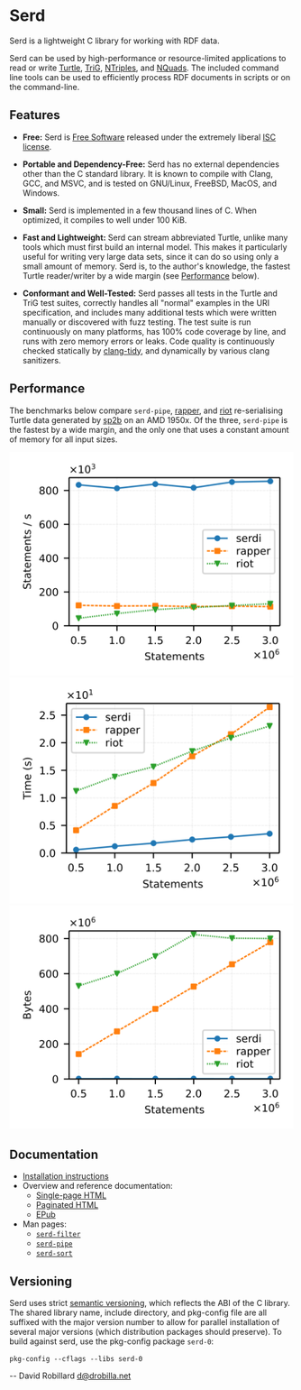 <!-- Copyright 2011-2022 David Robillard <d@drobilla.net> -->
<!-- SPDX-License-Identifier: ISC -->

Serd
====

Serd is a lightweight C library for working with RDF data.

Serd can be used by high-performance or resource-limited applications to read
or write [Turtle][], [TriG][], [NTriples][], and [NQuads][].  The included
command line tools can be used to efficiently process RDF documents in scripts
or on the command-line.

Features
--------

 * **Free:** Serd is [Free Software][] released under the extremely liberal
   [ISC license][].

 * **Portable and Dependency-Free:** Serd has no external dependencies other
   than the C standard library.  It is known to compile with Clang, GCC, and
   MSVC, and is tested on GNU/Linux, FreeBSD, MacOS, and Windows.

 * **Small:** Serd is implemented in a few thousand lines of C.  When optimized,
   it compiles to well under 100 KiB.

 * **Fast and Lightweight:** Serd can stream abbreviated Turtle, unlike many
   tools which must first build an internal model.  This makes it particularly
   useful for writing very large data sets, since it can do so using only a
   small amount of memory.  Serd is, to the author's knowledge, the fastest
   Turtle reader/writer by a wide margin (see [Performance](#performance)
   below).

 * **Conformant and Well-Tested:** Serd passes all tests in the Turtle and TriG
   test suites, correctly handles all "normal" examples in the URI
   specification, and includes many additional tests which were written
   manually or discovered with fuzz testing.  The test suite is run
   continuously on many platforms, has 100% code coverage by line, and runs
   with zero memory errors or leaks.  Code quality is continuously checked
   statically by [clang-tidy][], and dynamically by various clang sanitizers.

Performance
-----------

The benchmarks below compare `serd-pipe`, [rapper][], and [riot][]
re-serialising Turtle data generated by [sp2b][] on an AMD 1950x.  Of the
three, `serd-pipe` is the fastest by a wide margin, and the only one that uses
a constant amount of memory for all input sizes.

![Throughput](doc/serd-throughput.svg)
![Time](doc/serd-time.svg)
![Memory](doc/serd-memory.svg)

Documentation
-------------

 * [Installation instructions](INSTALL.md)
 * Overview and reference documentation:
   * [Single-page HTML](https://drobilla.gitlab.io/serd/doc/singlehtml/)
   * [Paginated HTML](https://drobilla.gitlab.io/serd/doc/html/)
   * [EPub](https://drobilla.gitlab.io/serd/c/epub/Serd-1.0.1.epub)
 * Man pages:
   * [`serd-filter`](https://drobilla.gitlab.io/serd/man/serd-filter.html)
   * [`serd-pipe`](https://drobilla.gitlab.io/serd/man/serd-pipe.html)
   * [`serd-sort`](https://drobilla.gitlab.io/serd/man/serd-sort.html)

Versioning
----------

Serd uses strict [semantic versioning](http://semver.org/), which reflects the
ABI of the C library.  The shared library name, include directory, and
pkg-config file are all suffixed with the major version number to allow for
parallel installation of several major versions (which distribution packages
should preserve).  To build against serd, use the pkg-config package `serd-0`:

    pkg-config --cflags --libs serd-0

 -- David Robillard <d@drobilla.net>

[Turtle]: https://www.w3.org/TR/turtle/
[TriG]: https://www.w3.org/TR/trig/
[NTriples]: https://www.w3.org/TR/n-triples/
[NQuads]: https://www.w3.org/TR/n-quads/
[Free Software]: http://www.gnu.org/philosophy/free-sw.html
[ISC license]: http://opensource.org/licenses/isc
[clang-tidy]: https://clang.llvm.org/extra/clang-tidy/
[rapper]: http://librdf.org/raptor/
[riot]: https://jena.apache.org/
[sp2b]: http://www2.informatik.uni-freiburg.de/~mschmidt/docs/sp2b.pdf
